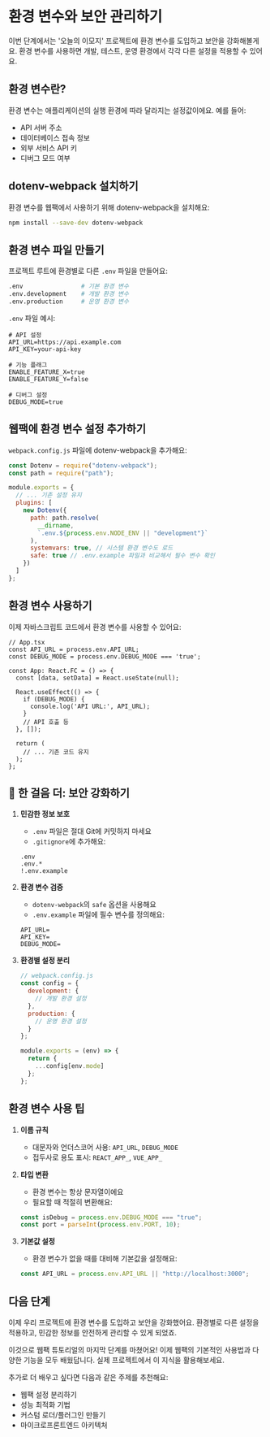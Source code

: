 # 환경 변수와 보안 관리하기

이번 단계에서는 '오늘의 이모지' 프로젝트에 환경 변수를 도입하고 보안을 강화해볼게요. 환경 변수를 사용하면 개발, 테스트, 운영 환경에서 각각 다른 설정을 적용할 수 있어요.

## 환경 변수란?

환경 변수는 애플리케이션의 실행 환경에 따라 달라지는 설정값이에요. 예를 들어:

- API 서버 주소
- 데이터베이스 접속 정보
- 외부 서비스 API 키
- 디버그 모드 여부

## dotenv-webpack 설치하기

환경 변수를 웹팩에서 사용하기 위해 dotenv-webpack을 설치해요:

```bash
npm install --save-dev dotenv-webpack
```

## 환경 변수 파일 만들기

프로젝트 루트에 환경별로 다른 `.env` 파일을 만들어요:

```bash
.env                # 기본 환경 변수
.env.development    # 개발 환경 변수
.env.production     # 운영 환경 변수
```

`.env` 파일 예시:

```env
# API 설정
API_URL=https://api.example.com
API_KEY=your-api-key

# 기능 플래그
ENABLE_FEATURE_X=true
ENABLE_FEATURE_Y=false

# 디버그 설정
DEBUG_MODE=true
```

## 웹팩에 환경 변수 설정 추가하기

`webpack.config.js` 파일에 dotenv-webpack을 추가해요:

```js
const Dotenv = require("dotenv-webpack");
const path = require("path");

module.exports = {
  // ... 기존 설정 유지
  plugins: [
    new Dotenv({
      path: path.resolve(
        __dirname,
        `.env.${process.env.NODE_ENV || "development"}`
      ),
      systemvars: true, // 시스템 환경 변수도 로드
      safe: true // .env.example 파일과 비교해서 필수 변수 확인
    })
  ]
};
```

## 환경 변수 사용하기

이제 자바스크립트 코드에서 환경 변수를 사용할 수 있어요:

```tsx
// App.tsx
const API_URL = process.env.API_URL;
const DEBUG_MODE = process.env.DEBUG_MODE === 'true';

const App: React.FC = () => {
  const [data, setData] = React.useState(null);

  React.useEffect(() => {
    if (DEBUG_MODE) {
      console.log('API URL:', API_URL);
    }
    // API 호출 등
  }, []);

  return (
    // ... 기존 코드 유지
  );
};
```

## 👣 한 걸음 더: 보안 강화하기

1. **민감한 정보 보호**
   - `.env` 파일은 절대 Git에 커밋하지 마세요
   - `.gitignore`에 추가해요:

   ```
   .env
   .env.*
   !.env.example
   ```

2. **환경 변수 검증**
   - `dotenv-webpack`의 `safe` 옵션을 사용해요
   - `.env.example` 파일에 필수 변수를 정의해요:

   ```env
   API_URL=
   API_KEY=
   DEBUG_MODE=
   ```

3. **환경별 설정 분리**

   ```js
   // webpack.config.js
   const config = {
     development: {
       // 개발 환경 설정
     },
     production: {
       // 운영 환경 설정
     }
   };

   module.exports = (env) => {
     return {
       ...config[env.mode]
     };
   };
   ```

## 환경 변수 사용 팁

1. **이름 규칙**
   - 대문자와 언더스코어 사용: `API_URL`, `DEBUG_MODE`
   - 접두사로 용도 표시: `REACT_APP_`, `VUE_APP_`

2. **타입 변환**
   - 환경 변수는 항상 문자열이에요
   - 필요할 때 적절히 변환해요:

   ```js
   const isDebug = process.env.DEBUG_MODE === "true";
   const port = parseInt(process.env.PORT, 10);
   ```

3. **기본값 설정**
   - 환경 변수가 없을 때를 대비해 기본값을 설정해요:
   ```js
   const API_URL = process.env.API_URL || "http://localhost:3000";
   ```

## 다음 단계

이제 우리 프로젝트에 환경 변수를 도입하고 보안을 강화했어요. 환경별로 다른 설정을 적용하고, 민감한 정보를 안전하게 관리할 수 있게 되었죠.

이것으로 웹팩 튜토리얼의 마지막 단계를 마쳤어요! 이제 웹팩의 기본적인 사용법과 다양한 기능을 모두 배웠답니다. 실제 프로젝트에서 이 지식을 활용해보세요.

추가로 더 배우고 싶다면 다음과 같은 주제를 추천해요:

- 웹팩 설정 분리하기
- 성능 최적화 기법
- 커스텀 로더/플러그인 만들기
- 마이크로프론트엔드 아키텍처
